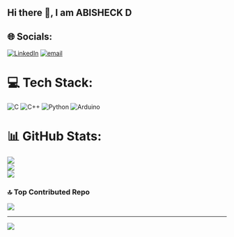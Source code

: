 ## Hi there 👋, I am ABISHECK D


## 🌐 Socials:
[![LinkedIn](https://img.shields.io/badge/LinkedIn-%230077B5.svg?logo=linkedin&logoColor=white)](https://linkedin.com/in/abisheck-d) [![email](https://img.shields.io/badge/Email-D14836?logo=gmail&logoColor=white)](mailto:abisheckd12@gmail.com) 

# 💻 Tech Stack:
![C](https://img.shields.io/badge/c-%2300599C.svg?style=for-the-badge&logo=c&logoColor=white) ![C++](https://img.shields.io/badge/c++-%2300599C.svg?style=for-the-badge&logo=c%2B%2B&logoColor=white) ![Python](https://img.shields.io/badge/python-3670A0?style=for-the-badge&logo=python&logoColor=ffdd54) ![Arduino](https://img.shields.io/badge/-Arduino-00979D?style=for-the-badge&logo=Arduino&logoColor=white)
# 📊 GitHub Stats:
![](https://github-readme-stats.vercel.app/api?username=AbisheckD&theme=dark&hide_border=false&include_all_commits=false&count_private=false)<br/>
![](https://nirzak-streak-stats.vercel.app/?user=AbisheckD&theme=dark&hide_border=false)<br/>
![](https://github-readme-stats.vercel.app/api/top-langs/?username=AbisheckD&theme=dark&hide_border=false&include_all_commits=false&count_private=false&layout=compact)

### 🔝 Top Contributed Repo
![](https://github-contributor-stats.vercel.app/api?username=AbisheckD&limit=5&theme=dark&combine_all_yearly_contributions=true)

---
[![](https://visitcount.itsvg.in/api?id=AbisheckD&icon=0&color=0)](https://visitcount.itsvg.in)
